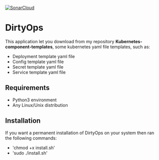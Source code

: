 [![SonarCloud](https://sonarcloud.io/images/project_badges/sonarcloud-white.svg)](https://sonarcloud.io/dashboard?id=FrancescoDiSalesGithub_DirtyOps)
# DirtyOps 

This application let you download from my repository **Kubernetes-component-templates**, some kubernetes yaml file templates, such as:

* Deployment template yaml file
* Config template yaml file
* Secret template yaml file
* Service template yaml file

## Requirements

* Python3 environment
* Any Linux/Unix distribution

## Installation

If you want a permanent installation of DirtyOps on your system then ran the following commands:

* 'chmod +x install.sh'
* 'sudo ./install.sh'



